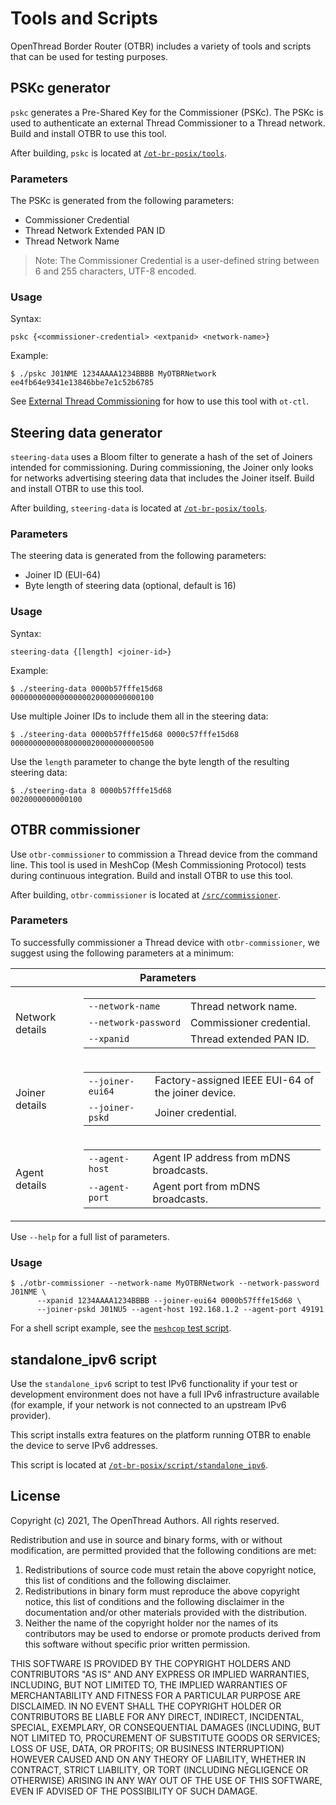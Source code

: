 # Tools and Scripts

OpenThread Border Router (OTBR) includes a variety of tools and scripts that can
be used for testing purposes.

## PSKc generator

`pskc` generates a Pre-Shared Key for the Commissioner (PSKc). The
PSKc is used to authenticate an external Thread Commissioner to a Thread
network. Build and install OTBR to use this tool.

After building, `pskc` is located at
[`/ot-br-posix/tools`](https://github.com/openthread/ot-br-posix/tree/master/tools/README.md).

### Parameters

The PSKc is generated from the following parameters:

*   Commissioner Credential
*   Thread Network Extended PAN ID
*   Thread Network Name

> Note: The Commissioner Credential is a user-defined string between 6 and 255 characters, UTF-8 encoded.
  
### Usage

Syntax:

```
pskc {<commissioner-credential> <extpanid> <network-name>}
```

Example:

```
$ ./pskc J01NME 1234AAAA1234BBBB MyOTBRNetwork
ee4fb64e9341e13846bbe7e1c52b6785
```

See [External Thread
Commissioning](../../../guides/border-router/external-commissioning.md#manual) for how to
use this tool with `ot-ctl`.

## Steering data generator

`steering-data` uses a Bloom filter to generate a hash of the set of Joiners
intended for commissioning. During commissioning, the Joiner only looks for
networks advertising steering data that includes the Joiner itself. Build and
install OTBR to use this tool.

After building, `steering-data` is located at
[`/ot-br-posix/tools`](https://github.com/openthread/ot-br-posix/tree/master/tools/README.md).

### Parameters

The steering data is generated from the following parameters:

*   Joiner ID (EUI-64)
*   Byte length of steering data (optional, default is 16)

### Usage

Syntax:

```
steering-data {[length] <joiner-id>}
```

Example:

```
$ ./steering-data 0000b57fffe15d68
00000000000000000020000000000100
```

Use multiple Joiner IDs to include them all in the steering data:

```
$ ./steering-data 0000b57fffe15d68 0000c57fffe15d68
00000000000080000020000000000500
```

Use the `length` parameter to change the byte length of the resulting steering
data:

```
$ ./steering-data 8 0000b57fffe15d68
0020000000000100
```

## OTBR commissioner

Use `otbr-commissioner` to commission a Thread device from the command line.
This tool is used in MeshCop (Mesh Commissioning Protocol) tests during
continuous integration. Build and install OTBR to use this tool.

After building, `otbr-commissioner` is located at
[`/src/commissioner`](https://github.com/openthread/ot-br-posix/tree/master/src/commissioner).

### Parameters

To successfully commissioner a Thread device with `otbr-commissioner`, we
suggest using the following parameters at a minimum:

<table class="details responsive">
  <thead>
    <th colspan="2">Parameters</th>
  </thead>
        <tbody>
          <tr>
            <td>Network details</td>
            <td>
              <table class="function param responsive">
                <tbody>
                  <tr>
                    <td>
                      <code>--network-name</code>
                    </td>
                    <td>
                      <div>Thread network name.</div>
                    </td>
                  </tr>
                  <tr>
                    <td>
                      <code>--network-password</code>
                    </td>
                    <td>
                      <div>Commissioner credential.</div>
                    </td>
                  </tr>
                  <tr>
                    <td>
                      <code>--xpanid</code>
                    </td>
                    <td>
                      <div>Thread extended PAN ID.</div>
                    </td>
                  </tr>
                </tbody>
              </table>
            </td>
          </tr>
          <tr>
            <td>Joiner details</td>
            <td>
              <table class="function param responsive">
                <tbody>
                  <tr>
                    <td>
                      <code>--joiner-eui64</code>
                    </td>
                    <td>
                      <div>Factory-assigned IEEE EUI-64 of the joiner device.</div>
                    </td>
                  </tr>
                  <tr>
                    <td>
                      <code>--joiner-pskd</code>
                    </td>
                    <td>
                      <div>Joiner credential.</div>
                    </td>
                  </tr>
                </tbody>
              </table>
            </td>
          </tr>
          <tr>
            <td>Agent details</td>
            <td>
              <table class="function param responsive">
                <tbody>
                  <tr>
                    <td>
                      <code>--agent-host</code>
                    </td>
                    <td>
                      <div>Agent IP address from mDNS broadcasts.</div>
                    </td>
                  </tr>
                  <tr>
                    <td>
                      <code>--agent-port</code>
                    </td>
                    <td>
                      <div>Agent port from mDNS broadcasts.</div>
                    </td>
                  </tr>
                </tbody>
              </table>
            </td>
          </tr>
        </tbody>
</table>

Use `--help` for a full list of parameters.

### Usage
```
$ ./otbr-commissioner --network-name MyOTBRNetwork --network-password J01NME \
      --xpanid 1234AAAA1234BBBB --joiner-eui64 0000b57fffe15d68 \
      --joiner-pskd J01NU5 --agent-host 192.168.1.2 --agent-port 49191
```

For a shell script example, see the
[`meshcop` test script](https://github.com/openthread/ot-br-posix/tree/master/tests/scripts/meshcop).

## standalone_ipv6 script

Use the `standalone_ipv6` script to test IPv6 functionality if your test or
development environment does not have a full IPv6 infrastructure available (for
example, if your network is not connected to an upstream IPv6 provider).

This script installs extra features on the platform running OTBR to enable the
device to serve IPv6 addresses.

This script is located at [`/ot-br-posix/script/standalone_ipv6`](https://github.com/openthread/ot-br-posix/tree/master/script/standalone_ipv6).

## License

Copyright (c) 2021, The OpenThread Authors.
All rights reserved.

Redistribution and use in source and binary forms, with or without
modification, are permitted provided that the following conditions are met:
1. Redistributions of source code must retain the above copyright
   notice, this list of conditions and the following disclaimer.
2. Redistributions in binary form must reproduce the above copyright
   notice, this list of conditions and the following disclaimer in the
   documentation and/or other materials provided with the distribution.
3. Neither the name of the copyright holder nor the
   names of its contributors may be used to endorse or promote products
   derived from this software without specific prior written permission.

THIS SOFTWARE IS PROVIDED BY THE COPYRIGHT HOLDERS AND CONTRIBUTORS "AS IS"
AND ANY EXPRESS OR IMPLIED WARRANTIES, INCLUDING, BUT NOT LIMITED TO, THE
IMPLIED WARRANTIES OF MERCHANTABILITY AND FITNESS FOR A PARTICULAR PURPOSE
ARE DISCLAIMED. IN NO EVENT SHALL THE COPYRIGHT HOLDER OR CONTRIBUTORS BE
LIABLE FOR ANY DIRECT, INDIRECT, INCIDENTAL, SPECIAL, EXEMPLARY, OR
CONSEQUENTIAL DAMAGES (INCLUDING, BUT NOT LIMITED TO, PROCUREMENT OF
SUBSTITUTE GOODS OR SERVICES; LOSS OF USE, DATA, OR PROFITS; OR BUSINESS
INTERRUPTION) HOWEVER CAUSED AND ON ANY THEORY OF LIABILITY, WHETHER IN
CONTRACT, STRICT LIABILITY, OR TORT (INCLUDING NEGLIGENCE OR OTHERWISE)
ARISING IN ANY WAY OUT OF THE USE OF THIS SOFTWARE, EVEN IF ADVISED OF THE
POSSIBILITY OF SUCH DAMAGE.
